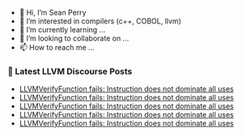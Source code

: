 - 👋 Hi, I’m Sean Perry
- 👀 I’m interested in compilers (c++, COBOL, llvm)
- 🌱 I’m currently learning ...
- 💞️ I’m looking to collaborate on ...
- 📫 How to reach me ...

<!---
s66perry/s66perry is a ✨ special ✨ repository because its `README.md` (this file) appears on your GitHub profile.
You can click the Preview link to take a look at your changes.
--->
### 📕 Latest LLVM Discourse Posts

<!-- DISCOURSE-LLVM:START -->
- [LLVMVerifyFunction fails: Instruction does not dominate all uses](https://discourse.llvm.org/t/llvmverifyfunction-fails-instruction-does-not-dominate-all-uses/75594#post_10)
- [LLVMVerifyFunction fails: Instruction does not dominate all uses](https://discourse.llvm.org/t/llvmverifyfunction-fails-instruction-does-not-dominate-all-uses/75594#post_9)
- [LLVMVerifyFunction fails: Instruction does not dominate all uses](https://discourse.llvm.org/t/llvmverifyfunction-fails-instruction-does-not-dominate-all-uses/75594#post_8)
- [LLVMVerifyFunction fails: Instruction does not dominate all uses](https://discourse.llvm.org/t/llvmverifyfunction-fails-instruction-does-not-dominate-all-uses/75594#post_7)
- [LLVMVerifyFunction fails: Instruction does not dominate all uses](https://discourse.llvm.org/t/llvmverifyfunction-fails-instruction-does-not-dominate-all-uses/75594#post_6)
<!-- DISCOURSE-LLVM:END -->
